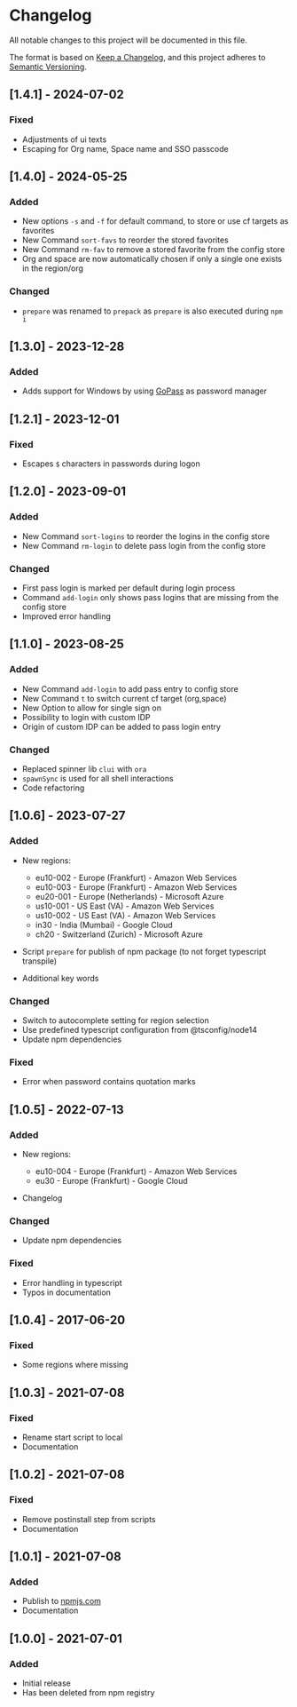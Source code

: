 # Changelog

All notable changes to this project will be documented in this file.

The format is based on [Keep a Changelog](https://keepachangelog.com/en/1.0.0/),
and this project adheres to [Semantic Versioning](https://semver.org/spec/v2.0.0.html).

## [1.4.1] - 2024-07-02

### Fixed

- Adjustments of ui texts
- Escaping for Org name, Space name and SSO passcode

## [1.4.0] - 2024-05-25

### Added

- New options `-s` and `-f` for default command, to store or use cf targets as favorites
- New Command `sort-favs` to reorder the stored favorites
- New Command `rm-fav` to remove a stored favorite from the config store
- Org and space are now automatically chosen if only a single one exists in the region/org

### Changed

- `prepare` was renamed to `prepack` as `prepare` is also executed during `npm i`

## [1.3.0] - 2023-12-28

### Added

- Adds support for Windows by using [GoPass](https://www.gopass.pw/) as password manager

## [1.2.1] - 2023-12-01

### Fixed

- Escapes `$` characters in passwords during logon

## [1.2.0] - 2023-09-01

### Added

- New Command `sort-logins` to reorder the logins in the config store
- New Command `rm-login` to delete pass login from the config store

### Changed

- First pass login is marked per default during login process
- Command `add-login` only shows pass logins that are missing from the config store
- Improved error handling

## [1.1.0] - 2023-08-25

### Added

- New Command `add-login` to add pass entry to config store
- New Command `t` to switch current cf target (org,space)
- New Option to allow for single sign on
- Possibility to login with custom IDP
- Origin of custom IDP can be added to pass login entry

### Changed

- Replaced spinner lib `clui` with `ora`
- `spawnSync` is used for all shell interactions
- Code refactoring

## [1.0.6] - 2023-07-27

### Added

- New regions:

  - eu10-002 - Europe (Frankfurt) - Amazon Web Services
  - eu10-003 - Europe (Frankfurt) - Amazon Web Services
  - eu20-001 - Europe (Netherlands) - Microsoft Azure
  - us10-001 - US East (VA) - Amazon Web Services
  - us10-002 - US East (VA) - Amazon Web Services
  - in30 - India (Mumbai) - Google Cloud
  - ch20 - Switzerland (Zurich) - Microsoft Azure

- Script `prepare` for publish of npm package (to not forget typescript transpile)
- Additional key words

### Changed

- Switch to autocomplete setting for region selection
- Use predefined typescript configuration from @tsconfig/node14
- Update npm dependencies

### Fixed

- Error when password contains quotation marks

## [1.0.5] - 2022-07-13

### Added

- New regions:

  - eu10-004 - Europe (Frankfurt) - Amazon Web Services
  - eu30     - Europe (Frankfurt) - Google Cloud

- Changelog

### Changed

- Update npm dependencies

### Fixed

- Error handling in typescript
- Typos in documentation

## [1.0.4] - 2017-06-20

### Fixed

- Some regions where missing

## [1.0.3] - 2021-07-08

### Fixed

- Rename start script to local
- Documentation

## [1.0.2] - 2021-07-08

### Fixed

- Remove postinstall step from scripts
- Documentation

## [1.0.1] - 2021-07-08

### Added

- Publish to [npmjs.com](https://www.npmjs.com/package/btpcflogin)
- Documentation

## [1.0.0] - 2021-07-01

### Added

- Initial release
- Has been deleted from npm registry
